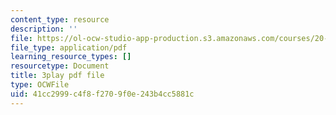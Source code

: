 ```yaml
---
content_type: resource
description: ''
file: https://ol-ocw-studio-app-production.s3.amazonaws.com/courses/20-219-becoming-the-next-bill-nye-writing-and-hosting-the-educational-show-january-iap-2015/41cc2999c4f8f2709f0e243b4cc5881c_6lUGb3VIPmY.pdf
file_type: application/pdf
learning_resource_types: []
resourcetype: Document
title: 3play pdf file
type: OCWFile
uid: 41cc2999-c4f8-f270-9f0e-243b4cc5881c
---
```

